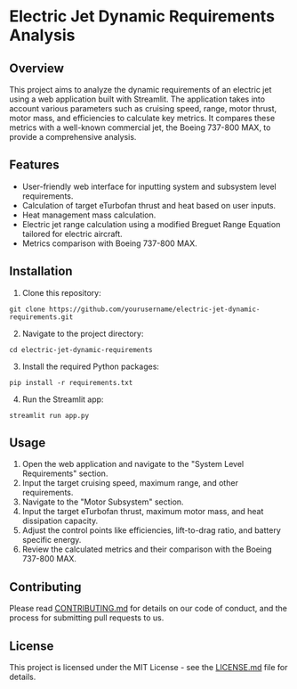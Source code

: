 # Electric Jet Dynamic Requirements Analysis

## Overview

This project aims to analyze the dynamic requirements of an electric jet using a web application built with Streamlit. The application takes into account various parameters such as cruising speed, range, motor thrust, motor mass, and efficiencies to calculate key metrics. It compares these metrics with a well-known commercial jet, the Boeing 737-800 MAX, to provide a comprehensive analysis.

## Features

- User-friendly web interface for inputting system and subsystem level requirements.
- Calculation of target eTurbofan thrust and heat based on user inputs.
- Heat management mass calculation.
- Electric jet range calculation using a modified Breguet Range Equation tailored for electric aircraft.
- Metrics comparison with Boeing 737-800 MAX.

## Installation

1. Clone this repository:

```
git clone https://github.com/yourusername/electric-jet-dynamic-requirements.git
```

2. Navigate to the project directory:

```
cd electric-jet-dynamic-requirements
```

3. Install the required Python packages:

```
pip install -r requirements.txt
```

4. Run the Streamlit app:

```
streamlit run app.py
```

## Usage

1. Open the web application and navigate to the "System Level Requirements" section.
2. Input the target cruising speed, maximum range, and other requirements.
3. Navigate to the "Motor Subsystem" section.
4. Input the target eTurbofan thrust, maximum motor mass, and heat dissipation capacity.
5. Adjust the control points like efficiencies, lift-to-drag ratio, and battery specific energy.
6. Review the calculated metrics and their comparison with the Boeing 737-800 MAX.

## Contributing

Please read [CONTRIBUTING.md](CONTRIBUTING.md) for details on our code of conduct, and the process for submitting pull requests to us.

## License

This project is licensed under the MIT License - see the [LICENSE.md](LICENSE.md) file for details.

